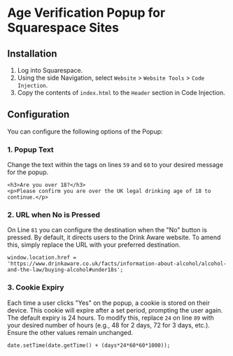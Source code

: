 # Age Verification Popup for Squarespace Sites

## Installation
1. Log into Squarespace. 
2. Using the side Navigation, select `Website` > `Website Tools` > `Code Injection`.
3. Copy the contents of `index.html` to the `Header` section in Code Injection.

## Configuration
You can configure the following options of the Popup:

### 1. Popup Text
Change the text within the tags on lines `59` and `60` to your desired message for the popup.
```
<h3>Are you over 18?</h3>
<p>Please confirm you are over the UK legal drinking age of 18 to continue.</p>
```

### 2. URL when No is Pressed
On Line `81` you can configure the destination when the "No" button is pressed. By default, it directs users to the Drink Aware website. To amend this, simply replace the URL with your preferred destination.

```
window.location.href = 'https://www.drinkaware.co.uk/facts/information-about-alcohol/alcohol-and-the-law/buying-alcohol#under18s';
```

### 3. Cookie Expiry
Each time a user clicks "Yes" on the popup, a cookie is stored on their device. This cookie will expire after a set period, prompting the user again. The default expiry is 24 hours. To modify this, replace `24` on line `89` with your desired number of hours (e.g., 48 for 2 days, 72 for 3 days, etc.). Ensure the other values remain unchanged.

```
date.setTime(date.getTime() + (days*24*60*60*1000));
```
